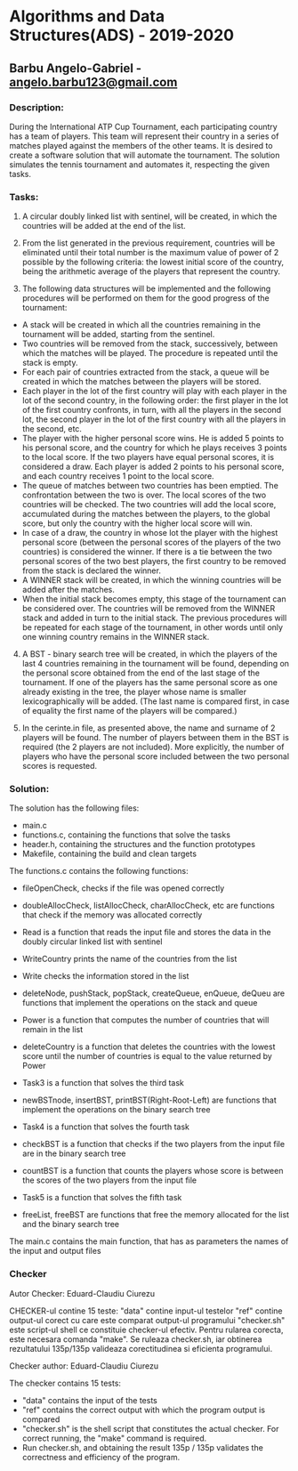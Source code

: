 # Algorithms and Data Structures(ADS) - 2019-2020
## Barbu Angelo-Gabriel - angelo.barbu123@gmail.com

### Description:
During the International ATP Cup Tournament, each participating country has a team of players. This team will represent their country in a series of matches played against the members of the other teams. It is desired to create a software solution that will automate the tournament.
The solution simulates the tennis tournament and automates it, respecting the given tasks.

### Tasks:
1. A circular doubly linked list with sentinel, will be created, in which the countries will be added at the end of the list.

2. From the list generated in the previous requirement, countries will be eliminated until their total number is the maximum value of power of 2 possible by the following criteria: the lowest initial score of the country, being the arithmetic average of the players that represent the country.

3. The following data structures will be implemented and the following procedures will be performed on them for the good progress of the tournament:
- A stack will be created in which all the countries remaining in the tournament will be added, starting from the sentinel.
- Two countries will be removed from the stack, successively, between which the matches will be played. The procedure is repeated until the stack is empty.
- For each pair of countries extracted from the stack, a queue will be created in which the matches between the players will be stored.
- Each player in the lot of the first country will play with each player in the lot of the second country, in the following order: the first player in the lot of the first country confronts, in turn, with all the players in the second lot, the second player in the lot of the first country with all the players in the second, etc.
- The player with the higher personal score wins. He is added 5 points to his personal score, and the country for which he plays receives 3 points to the local score. If the two players have equal personal scores, it is considered a draw. Each player is added 2 points to his personal score, and each country receives 1 point to the local score.
- The queue of matches between two countries has been emptied. The confrontation between the two is over. The local scores of the two countries will be checked. The two countries will add the local score, accumulated during the matches between the players, to the global score, but only the country with the higher local score will win.
- In case of a draw, the country in whose lot the player with the highest personal score (between the personal scores of the players of the two countries) is considered the winner. If there is a tie between the two personal scores of the two best players, the first country to be removed from the stack is declared the winner.
- A WINNER stack will be created, in which the winning countries will be added after the matches.
- When the initial stack becomes empty, this stage of the tournament can be considered over. The countries will be removed from the WINNER stack and added in turn to the initial stack. The previous procedures will be repeated for each stage of the tournament, in other words until only one winning country remains in the WINNER stack.

4. A BST - binary search tree will be created, in which the players of the last 4 countries remaining in the tournament will be found, depending on the personal score obtained from the end of the last stage of the tournament.
If one of the players has the same personal score as one already existing in the tree, the player whose name is smaller lexicographically will be added. (The last name is compared first, in case of equality the first name of the players will be compared.)

5. In the cerinte.in file, as presented above, the name and surname of 2 players will be found. The number of players between them in the BST is required (the 2 players are not included). More explicitly, the number of players who have the personal score included between the two personal scores is requested.

### Solution:
The solution has the following files:
- main.c
- functions.c, containing the functions that solve the tasks
- header.h, containing the structures and the function prototypes
- Makefile, containing the build and clean targets

The functions.c contains the following functions:

- fileOpenCheck, checks if the file was opened correctly

- doubleAllocCheck, listAllocCheck, charAllocCheck, etc are functions that check if the memory was allocated correctly

- Read is a function that reads the input file and stores the data in the doubly circular linked list with sentinel

- WriteCountry prints the name of the countries from the list

- Write checks the information stored in the list

- deleteNode, pushStack, popStack, createQueue, enQueue, deQueu are functions that implement the operations on the stack and queue

- Power is a function that computes the number of countries that will remain in the list

- deleteCountry is a function that deletes the countries with the lowest score until the number of countries is equal to the value returned by Power

- Task3 is a function that solves the third task

- newBSTnode, insertBST, printBST(Right-Root-Left) are functions that implement the operations on the binary search tree

- Task4 is a function that solves the fourth task

- checkBST is a function that checks if the two players from the input file are in the binary search tree

- countBST is a function that counts the players whose score is between the scores of the two players from the input file

- Task5 is a function that solves the fifth task

- freeList, freeBST are functions that free the memory allocated for the list and the binary search tree

The main.c contains the main function, that has as parameters the names of the input and output files



### Checker
Autor Checker: Eduard-Claudiu Ciurezu

CHECKER-ul contine 15 teste:
"data" contine input-ul testelor
"ref" contine output-ul corect cu care este comparat output-ul programului
"checker.sh" este script-ul shell ce constituie checker-ul efectiv. Pentru rularea corecta, este necesara comanda "make".
Se ruleaza checker.sh, iar obtinerea rezultatului 135p/135p valideaza corectitudinea si eficienta programului.

Checker author: Eduard-Claudiu Ciurezu

The checker contains 15 tests:
- "data" contains the input of the tests
- "ref" contains the correct output with which the program output is compared
- "checker.sh" is the shell script that constitutes the actual checker. For correct running, the "make" command is required.
- Run checker.sh, and obtaining the result 135p / 135p validates the correctness and efficiency of the program.



